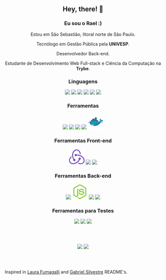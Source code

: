 <h2 align=center> Hey, there! 👋</h2>

<h3 align=center><b>Eu sou o Rael :)</b></h3>

<p align=center>Estou em São Sebastião, litoral norte de São Paulo.</p>
<p align=center>Tecnólogo em Gestão Pública pela <b>UNIVESP</b>.</p>
<p align=center>Desenvolvedor Back-end.</p>
<p align=center>Estudante de Desenvolvimento Web Full-stack e Ciência da Computação na <b>Trybe</b>.</p>

<h3 align=center><b>Linguagens</b></h3>
<p align=center>
<img src="https://cdn.svgporn.com/logos/html-5.svg" width=40>
<img src="https://cdn.svgporn.com/logos/css-3.svg" width=40>
<img src="https://cdn.svgporn.com/logos/javascript.svg" width=50>
<img src="https://cdn.svgporn.com/logos/typescript-icon.svg" width=50>
<img src="https://cdn.svgporn.com/logos/go.svg" width=80>
<img src="https://cdn.svgporn.com/logos/python.svg" width=55>

</p>

<h3 align=center><b>Ferramentas</b></h3>
<p align=center>
<img src="https://cdn.svgporn.com/logos/ubuntu.svg" width=50>
<img src="https://cdn.svgporn.com/logos/git-icon.svg" width=50>
<img src="https://raw.githubusercontent.com/ShahriarShafin/ShahriarShafin/main/Assets/github.webp" width=50>
<img src="https://raw.githubusercontent.com/ShahriarShafin/ShahriarShafin/main/Assets/vscode.webp" width=50>
<img src="https://raw.githubusercontent.com/devicons/devicon/master/icons/docker/docker-original.svg" width=50>
</p>

<h3 align=center><b>Ferramentas Front-end</b></h3>
<p align=center>
<img src="https://raw.githubusercontent.com/devicons/devicon/master/icons/redux/redux-original.svg" width=50>
<img src="https://cdn.svgporn.com/logos/react.svg" width=50>
<img src="https://cdn.svgporn.com/logos/bootstrap.svg" width=50>
</p>

<h3 align=center><b>Ferramentas Back-end</b></h3>
<p align=center>
<img src="https://camo.githubusercontent.com/2d297b106ca0a6069023408b2d7b499d5c77b45a61853c7ac0055269749b0372/68747470733a2f2f646576746f6f6c732e636f6d2e62722f626c6f672f77702d636f6e74656e742f75706c6f6164732f323031332f30362f4d7953514c2d4c6f676f2e77696e655f2e706e67" width=70>
<img src="https://raw.githubusercontent.com/devicons/devicon/master/icons/nodejs/nodejs-original.svg" width=50>
<img src="https://camo.githubusercontent.com/40756575fc2fd74b1883ea0cc5c2a49aa7048ab58286f43a121109d69a9ea160/68747470733a2f2f63646e2e6a7364656c6976722e6e65742f67682f64657669636f6e732f64657669636f6e2f69636f6e732f657870726573732f657870726573732d6f726967696e616c2e737667" width=50>
<img src="https://cdn.svgporn.com/logos/mongodb-icon.svg" width=23>
</p>

<h3 align=center><b>Ferramentas para Testes</b></h3>
<p align=center>
<img src="https://camo.githubusercontent.com/ce0a32825268b09cd5e0fc7c2a09c587a708491427cb794cade8f1866f7284c6/68747470733a2f2f7777772e766563746f726c6f676f2e7a6f6e652f6c6f676f732f6a6573746a73696f2f6a6573746a73696f2d69636f6e2e737667" width=50>
<img src="https://avatars.githubusercontent.com/u/49996085?s=200&v=4" width=50>
<img src="https://cdn.svgporn.com/logos/mocha.svg" width=50>
</p>

<br>
<br>

<p align=center>
  <img
  src="https://github-readme-stats.vercel.app/api?username=raelnogpires&count_private=true&show_icons=true&theme=material-palenight">
  <img
  src="https://github-readme-stats.vercel.app/api/top-langs/?username=raelnogpires&layout=compact&theme=material-palenight">
</p>

<br>
<br>

<p>Inspired in <a href="https://github.com/fumagallilaura">Laura Fumagalli</a> and <a href="https://github.com/gabrielh-silvestre">Gabriel Silvestre</a> README's.</p>
